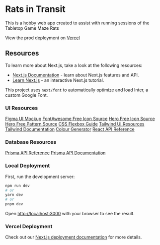 # Rats in Transit

This is a hobby web app created to assist with running sessions of the Tabletop Game Maze Rats

View the prod deployment on [Vercel](https://rats-in-transit.vercel.app/)


## Resources

To learn more about Next.js, take a look at the following resources:

- [Next.js Documentation](https://nextjs.org/docs) - learn about Next.js features and API.
- [Learn Next.js](https://nextjs.org/learn) - an interactive Next.js tutorial.

This project uses [`next/font`](https://nextjs.org/docs/basic-features/font-optimization) to automatically optimize and load Inter, a custom Google Font.

### UI Resources

[Figma UI Mockup](https://www.figma.com/file/MoV25z5YXoqBKPIaHi4GRM/MRC-Layouts?type=design&node-id=0-1&mode=design&t=jBr15O7pjehRa1H7-0)
[FontAwesome Free Icon Source](https://fontawesome.com/search)
[Hero Free Icon Source](https://heroicons.com/)
[Hero Free Pattern Source](https://heropatterns.com/)
[CSS Flexbox Guide](https://css-tricks.com/snippets/css/a-guide-to-flexbox/)
[Tailwind UI Resources](https://tailwindui.com/?ref=resources)
[Tailwind Documentation](https://tailwindcss.com/docs/preflight)
[Colour Generator](https://coolors.co/)
[React API Reference](https://react.dev/reference/react)

### Database Resources

[Prisma API Reference](https://www.prisma.io/docs/reference/api-reference/prisma-schema-reference#default)
[Prisma API Documentation](https://www.prisma.io/docs)

### Local Deployment

First, run the development server:

```bash
npm run dev
# or
yarn dev
# or
pnpm dev
```

Open [http://localhost:3000](http://localhost:3000) with your browser to see the result.

### Vercel Deployment

Check out our [Next.js deployment documentation](https://nextjs.org/docs/deployment) for more details.
